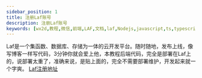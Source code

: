 ```yaml
---
sidebar_position: 1
title: 注册Laf账号
description: 注册Laf账号
keywords: [wx2d,教程,微信,前端,LAF,文档,laf,Nodejs,javascript,ts,typescript,js]
---
```


Laf是一个集函数、数据库、存储为一体的云开发平台。随时随地，发布上线，像写博客一样写代码，3分钟你就会爱上他，本教程后端代码，完全是部署在Laf上的，说部署太重了，准确来说，是贴上面的，完全不需要部署维护，开发起来就一个字爽。 [Laf注册地址](http://laf.run/signup?code=RHkdt6z)
